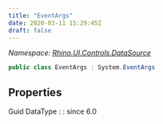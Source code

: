 ```yaml
---
title: "EventArgs"
date: 2020-03-11 15:29:45Z
draft: false
---
```


*Namespace: [Rhino.UI.Controls.DataSource](../)*

```cs
public class EventArgs : System.EventArgs
```
## Properties

Guid DataType
: 
: since 6.0
